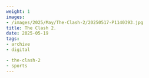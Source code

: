 ```yaml
---
weight: 1
images:
- /images/2025/May/The-Clash-2/20250517-P1140393.jpg
title: The Clash 2.
date: 2025-05-19
tags:
- archive
- digital

- the-clash-2
- sports
---
```


